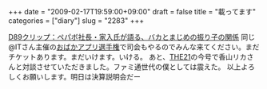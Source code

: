 +++
date = "2009-02-17T19:59:00+09:00"
draft = false
title = "載ってます"
categories = ["diary"]
slug = "2283"
+++

<a href="http://www.atmarkit.co.jp/fwcr/design/ux/d89clip04/01.html" target="_blank">D89クリップ：ペパボ社長・家入氏が語る、バカとまじめの振り子の関係</a>
同じ@ITさん主催の<a href="http://www.atmarkit.co.jp/fwcr/design/meeting01.html" target="_blank">おばかアプリ選手権</a>で司会もやるのでみんな来てください。まだチケットあります。まだいけます。いける。
あと、<a href="http://www.php.co.jp/magazine/the21/" target="_blank">THE21</a>の今号で香山リカさんと対談させていただきました。ファミ通世代の僕としては震えた。
以上よろしくお願いします。明日は決算説明会だー
